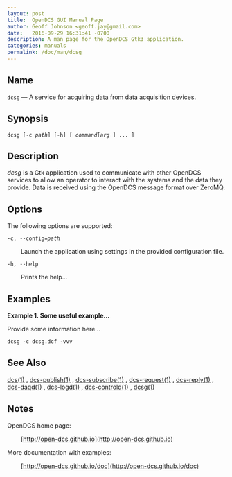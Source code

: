 ```yaml
---
layout: post
title:  OpenDCS GUI Manual Page
author: Geoff Johnson <geoff.jay@gmail.com>
date:   2016-09-29 16:31:41 -0700
description: A man page for the OpenDCS Gtk3 application.
categories: manuals
permalink: /doc/man/dcsg
---
```


## Name

`dcsg` — A service for acquiring data from data acquisition devices.
<!--break-->

## Synopsis

`dcsg [-c `*`path`*`] [-h] [ `*`command`*` [ `*`arg`*` ] ... ]`

## Description

*dcsg* is a Gtk application used to communicate with other OpenDCS services to
allow an operator to interact with the systems and the data they provide. Data
is received using the OpenDCS message format over ZeroMQ.

## Options

The following options are supported:

`-c, --config=`*`path`*

&nbsp;&nbsp;&nbsp;&nbsp;&nbsp;&nbsp;&nbsp;&nbsp;Launch the application using settings in the provided configuration file.

`-h, --help`

&nbsp;&nbsp;&nbsp;&nbsp;&nbsp;&nbsp;&nbsp;&nbsp;Prints the help...

## Examples

**Example 1. Some useful example...**

Provide some information here...

`dcsg -c dcsg.dcf -vvv`

## See Also

[dcs(1)](dcs.html) ,
[dcs-publish(1)](dcs-publish.html) ,
[dcs-subscribe(1)](dcs-subscribe.html) ,
[dcs-request(1)](dcs-request.html) ,
[dcs-reply(1)](dcs-reply.html) ,
[dcs-daqd(1)](dcs-daqd.html) ,
[dcs-logd(1)](dcs-logd.html) ,
[dcs-controld(1)](dcs-controld.html) ,
[dcsg(1)](dcsg.html)

## Notes

OpenDCS home page:

&nbsp;&nbsp;&nbsp;&nbsp;&nbsp;&nbsp;&nbsp;&nbsp;[http://open-dcs.github.io](http://open-dcs.github.io)

More documentation with examples:

&nbsp;&nbsp;&nbsp;&nbsp;&nbsp;&nbsp;&nbsp;&nbsp;[http://open-dcs.github.io/doc](http://open-dcs.github.io/doc)
